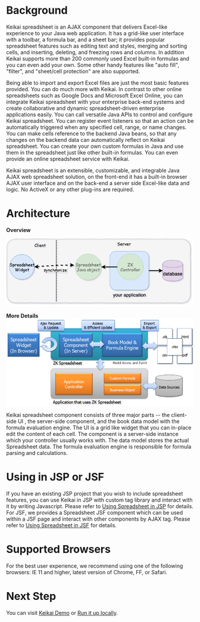 # Background

Keikai spreadsheet is an AJAX component that delivers Excel-like experience
to your Java web application. It has a grid-like user interface with
a toolbar, a formula bar, and a sheet bar; it provides popular spreadsheet features
such as editing text and styles, merging and sorting cells, and inserting,
deleting, and freezing rows and columns. In addition Keikai supports more than 200 commonly used Excel built-in formulas and you can even add your own. Some other handy features like "auto fill", "filter", and "sheet/cell protection" are also
supported.

Being able to import and export Excel files are just the most basic features provided. You can do much more with Keikai. 
In contrast to other online spreadsheets such as Google Docs and Microsoft Excel Online, you can integrate Keikai spreadsheet with your enterprise back-end systems and create collaborative and dynamic spreadsheet-driven enterprise applications easily. You
can call versatile Java APIs to control and configure Keikai spreadsheet. You can register event listeners so that an action can be
automatically triggered when any specified cell, range, or name changes.
You can make cells reference to the backend Java beans, so that any changes
on the backend data can automatically reflect on Keikai spreadsheet. You can
create your own custom formulas in Java and use them in the
spreadsheet just like other built-in formulas. You can even provide an online
spreadsheet service with Keikai.

Keikai spreadsheet is an extensible, customizable, and integrable Java AJAX
web spreadsheet solution, on the front-end it has a built-in browser AJAX user interface
and on the back-end a server side Excel-like data and logic. No ActiveX or any other
plug-ins are required.

# Architecture

**Overview** 

![](/assets/images/dev-ref/Essentials-app-architecture.png)

**More Details** 
![](/assets/images/dev-ref/essentials-architecture.png)

Keikai spreadsheet component consists of three major parts -- the
client-side UI , the server-side component, and the book data model with
the formula evaluation engine. The UI is a grid like widget that you can
in-place edit the content of each cell. The component is a server-side
instance which your controller usually works with. The data model stores
the actual Spreadsheet data. The formula evaluation engine is
responsible for formula parsing and calculations.

# Using in JSP or JSF

If you have an existing JSP project that you wish to include spreadsheet features, you can use Keikai in JSP with custom tag library and interact with it by writing Javascript. Please refer to [ Using Spreadsheet in
JSP](Using_Spreadsheet_in_JSP "wikilink")
for details. For JSF, we provides a Spreadsheet JSF component which can
be used within a JSF page and interact with other components by AJAX
tag. Please refer to [ Using Spreadsheet in
JSF](Using_Spreadsheet_in_JSF "wikilink")
for details.


# Supported Browsers

For the best user experience, we recommend using one of the following
browsers: IE 11 and higher, latest version of Chrome, FF, or Safari.

# Next Step

You can visit [Keikai Demo](https://keikai.io/demo/) or [Run it up locally](https://doc.keikai.io/tutorial).
